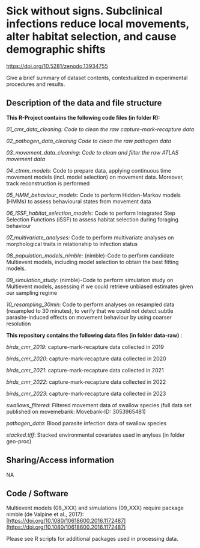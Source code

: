 # Sick without signs. Subclinical infections reduce local movements, alter habitat selection, and cause demographic shifts

https://doi.org/10.5281/zenodo.13934755

Give a brief summary of dataset contents, contextualized in experimental procedures and results.

## Description of the data and file structure

**This R-Project contains the following code files (in folder R):**

*01_cmr_data_cleaning:  Code to clean the raw capture-mark-recapture data*

*02_pathogen_data_cleaning* *Code to clean the raw pathogen data*

*03_movement_data_cleaning*: *Code to clean and filter the raw ATLAS movement data*

*04_ctmm_models*: Code to prepare data, applying continuous time movement models (incl. model selection) on movement data. Moreover, track reconstruction is performed

*05_HMM_behaviour_models*: Code to perform Hidden-Markov models (HMMs) to assess behavioural states from movement data

*06_ISSF_habitat_selection_models*: Code to perform Integrated Step Selection Functions (iSSF) to assess habitat selection during foraging behaviour

*07_multivariate_analyses:* Code to perform multivariate analyses on morphological traits in relationship to infection status

*08_population_models_nimble*: (nimble)-Code to perform candidate Multievent models, including model selection to obtain the best fitting models.

*09_simulation_study*: (nimble)-Code to perform simulation study on Multievent models, assessing if we could retrieve unbiased estimates given our sampling regime

*10_resampling_30min:* Code to perform analyses on resampled data (resampled to 30 minutes), to verify that we could not detect subtle parasite-induced effects on movement behaviour by using coarser resolution

**This repository contains the following data files (in folder data-raw)** :

*birds_cmr_2019*: capture-mark-recapture data collected in 2019

*birds_cmr_2020*: capture-mark-recapture data collected in 2020

*birds_cmr_2021*: capture-mark-recapture data collected in 2021

*birds_cmr_2022*: capture-mark-recapture data collected in 2022

*birds_cmr_2023*: capture-mark-recapture data collected in 2023

*swallows_filtered*: Filtered movement data of swallow species (full data set published on movemebank: Movebank-ID: 3053965481)

*pathogen_data*: Blood parasite infection data of swallow species

*stacked.tiff*: Stacked environmental covariates used in anylses (in folder geo-proc)

## Sharing/Access information

NA

## Code / Software

Multievent models (08_XXX) and simulations (09_XXX) require package nimble (de Valpine et al., 2017): [https://doi.org/10.1080/10618600.2016.1172487](https://doi.org/10.1080/10618600.2016.1172487)

Please see R scripts for additional packages used in processing data.
